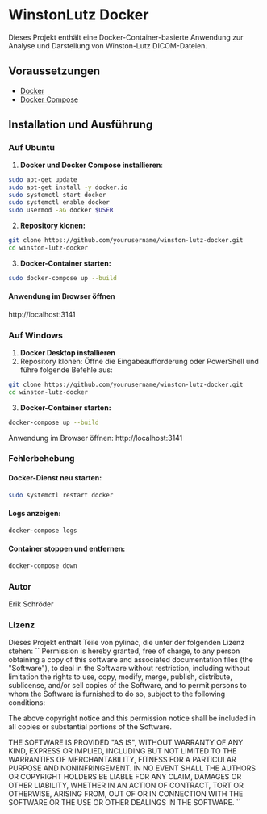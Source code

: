 # WinstonLutz Docker

Dieses Projekt enthält eine Docker-Container-basierte Anwendung zur Analyse und Darstellung von Winston-Lutz DICOM-Dateien.

## Voraussetzungen

- [Docker](https://www.docker.com/get-started)
- [Docker Compose](https://docs.docker.com/compose/install/)

## Installation und Ausführung

### Auf Ubuntu

1. **Docker und Docker Compose installieren**:
```bash
sudo apt-get update
sudo apt-get install -y docker.io
sudo systemctl start docker
sudo systemctl enable docker
sudo usermod -aG docker $USER
```
   
2. **Repository klonen:**

```bash
git clone https://github.com/yourusername/winston-lutz-docker.git
cd winston-lutz-docker
```

3. **Docker-Container starten:**

```bash
sudo docker-compose up --build
```

#### Anwendung im Browser öffnen
http://localhost:3141

### Auf Windows
1. **Docker Desktop installieren**
2. Repository klonen:
Öffne die Eingabeaufforderung oder PowerShell und führe folgende Befehle aus:

```bash
git clone https://github.com/yourusername/winston-lutz-docker.git
cd winston-lutz-docker
```

3. **Docker-Container starten:**

```bash
docker-compose up --build
```

Anwendung im Browser öffnen:
http://localhost:3141 


### Fehlerbehebung
#### Docker-Dienst neu starten:

```bash
sudo systemctl restart docker
```

#### Logs anzeigen:

```bash
docker-compose logs
```

#### Container stoppen und entfernen:

```bash
docker-compose down
```

### Autor

Erik Schröder

### Lizenz
Dieses Projekt enthält Teile von pylinac, die unter der folgenden Lizenz stehen:
``
Permission is hereby granted, free of charge, to any person obtaining a copy of this software and associated
documentation files (the "Software"), to deal in the Software without restriction, including without limitation
the rights to use, copy, modify, merge, publish, distribute, sublicense, and/or sell copies of the Software,
and to permit persons to whom the Software is furnished to do so, subject to the following conditions:

The above copyright notice and this permission notice shall be included in all copies or substantial portions
of the Software.

THE SOFTWARE IS PROVIDED "AS IS", WITHOUT WARRANTY OF ANY KIND, EXPRESS OR IMPLIED, INCLUDING BUT NOT LIMITED
TO THE WARRANTIES OF MERCHANTABILITY, FITNESS FOR A PARTICULAR PURPOSE AND NONINFRINGEMENT. IN NO EVENT SHALL
THE AUTHORS OR COPYRIGHT HOLDERS BE LIABLE FOR ANY CLAIM, DAMAGES OR OTHER LIABILITY, WHETHER IN AN ACTION OF
CONTRACT, TORT OR OTHERWISE, ARISING FROM, OUT OF OR IN CONNECTION WITH THE SOFTWARE OR THE USE OR OTHER DEALINGS
IN THE SOFTWARE.
``
